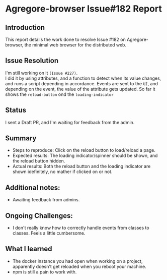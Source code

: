 
# Agregore-browser Issue#182 Report

## Introduction

This report details the work done to resolve Issue #182 on Agregore-browser,
the minimal web browser for the distributed web.

## Issue Resolution

I'm still working on it `(Issue #227)`.  
I did it by using attributes, and a function to detect when its value changes, and runs a script depending in accordance.
Events are sent to the `UI`, and depending on the event, the value of the attribute gets updated.
So far it shows the `reload-button` ond the `loading-indicator`

## Status
I sent a Draft PR, and I'm waiting for feedback from the admin.

## Summary

- Steps to reproduce: Click on the reload button to load/reload a page.
- Expected results: The loading indicator/spinner should be shown, and the reload button hidden.
- Actual results: Both the reload button and the loading indicator are shown idefinitely, no mather if clicked on or not.
## Additional notes: 
- Awaiting feedback from admins.

## Ongoing Challenges: 
- I don't really know how to correctly handle events from classes to classes. Feels a little cumbersome. 

## What I learned
- The docker instance you had open when working on a project, apparently doesn't get reloaded when you reboot your machine.
- npm is still a pain to work with.

